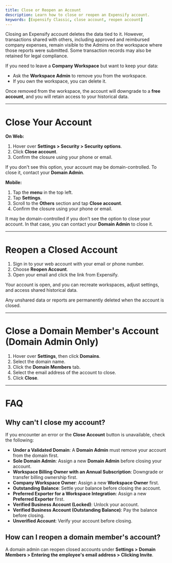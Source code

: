 ```yaml
---
title: Close or Reopen an Account
description: Learn how to close or reopen an Expensify account.
keywords: [Expensify Classic, close account, reopen account]
---
```


Closing an Expensify account deletes the data tied to it. However, transactions shared with others, including approved and reimbursed company expenses, remain visible to the Admins on the workspace where those reports were submitted. Some transaction records may also be retained for legal compliance.

If you need to leave a **Company Workspace** but want to keep your data:
- Ask the **Workspace Admin** to remove you from the workspace.
- If you own the workspace, you can delete it.

Once removed from the workspace, the account will downgrade to a **free account**, and you will retain access to your historical data.

---

# Close Your Account

**On Web:**
1. Hover over **Settings > Security > Security options**.
2. Click **Close account**.
3. Confirm the closure using your phone or email.

If you don't see this option, your account may be domain-controlled. To close it, contact your **Domain Admin**.

**Mobile:**
1. Tap the **menu** in the top left.
2. Tap **Settings**.
3. Scroll to the **Others** section and tap **Close account**.
4. Confirm the closure using your phone or email.

It may be domain-controlled if you don't see the option to close your account. In that case, you can contact your **Domain Admin** to close it.

---

# Reopen a Closed Account

1. Sign in to your web account with your email or phone number.
2. Choose **Reopen Account**.
3. Open your email and click the link from Expensify.

Your account is open, and you can recreate workspaces, adjust settings, and access shared historical data.

Any unshared data or reports are permanently deleted when the account is closed.

---

# Close a Domain Member's Account (Domain Admin Only)

1. Hover over **Settings**, then click **Domains**.
2. Select the domain name.
3. Click the **Domain Members** tab.
4. Select the email address of the account to close.
5. Click **Close**.

---

# FAQ

## Why can't I close my account?
If you encounter an error or the **Close Account** button is unavailable, check the following:

- **Under a Validated Domain**: A **Domain Admin** must remove your account from the domain first.
- **Sole Domain Admin**: Assign a new **Domain Admin** before closing your account.
- **Workspace Billing Owner with an Annual Subscription**: Downgrade or transfer billing ownership first.
- **Company Workspace Owner**: Assign a new **Workspace Owner** first.
- **Outstanding Balance**: Settle your balance before closing the account.
- **Preferred Exporter for a Workspace Integration**: Assign a new **Preferred Exporter** first.
- **Verified Business Account (Locked)**: Unlock your account.
- **Verified Business Account (Outstanding Balance)**: Pay the balance before closing.
- **Unverified Account**: Verify your account before closing.

## How can I reopen a domain member's account?

A domain admin can reopen closed accounts under **Settings > Domain Members > Entering the employee's email address > Clicking Invite**.
